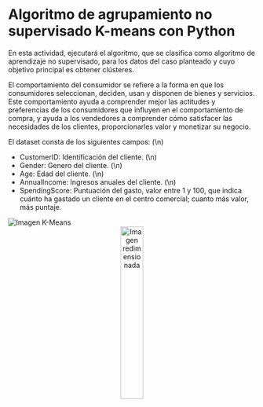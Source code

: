 # Algoritmo de agrupamiento no supervisado K-means con Python
En esta actividad, ejecutará el algoritmo, que se clasifica como algoritmo de aprendizaje no supervisado, para los datos del caso planteado y cuyo objetivo principal es obtener clústeres.

El comportamiento del consumidor se refiere a la forma en que los consumidores seleccionan, deciden, 
usan y disponen de bienes y servicios. Este comportamiento ayuda a comprender mejor las actitudes y 
preferencias de los consumidores que influyen en el comportamiento de compra, y ayuda a los vendedores 
a comprender cómo satisfacer las necesidades de los clientes, proporcionarles valor y monetizar su 
negocio.

El dataset consta de los siguientes campos: (\n)
- CustomerID: Identificación del cliente. (\n)
- Gender: Genero del cliente. (\n)
- Age: Edad del cliente. (\n)
- AnnualIncome: Ingresos anuales del cliente. (\n)
- SpendingScore: Puntuación del gasto, valor entre 1 y 100, que indica cuánto ha gastado un cliente 
en el centro comercial; cuanto más valor, más puntaje. 

<div>
<img src = https://encrypted-tbn0.gstatic.com/images?q=tbn:ANd9GcQShckQ1gfvFvkggaR5IRTZoJD6VxJXvcw1bA&s alt="Imagen K-Means">
</div>

<div align="center">
  <img src="https://upload.wikimedia.org/wikipedia/commons/d/df/Logotipo_SENA.jpg" alt="Imagen redimensionada" width="30%" height="auto">
</div>


